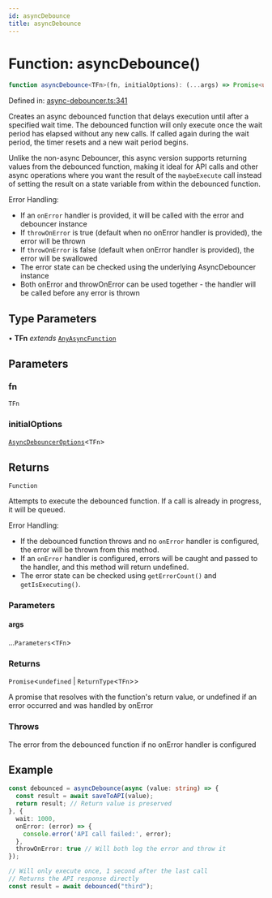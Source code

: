 ```yaml
---
id: asyncDebounce
title: asyncDebounce
---
```


<!-- DO NOT EDIT: this page is autogenerated from the type comments -->

# Function: asyncDebounce()

```ts
function asyncDebounce<TFn>(fn, initialOptions): (...args) => Promise<undefined | ReturnType<TFn>>
```

Defined in: [async-debouncer.ts:341](https://github.com/TanStack/pacer/blob/main/packages/pacer/src/async-debouncer.ts#L341)

Creates an async debounced function that delays execution until after a specified wait time.
The debounced function will only execute once the wait period has elapsed without any new calls.
If called again during the wait period, the timer resets and a new wait period begins.

Unlike the non-async Debouncer, this async version supports returning values from the debounced function,
making it ideal for API calls and other async operations where you want the result of the `maybeExecute` call
instead of setting the result on a state variable from within the debounced function.

Error Handling:
- If an `onError` handler is provided, it will be called with the error and debouncer instance
- If `throwOnError` is true (default when no onError handler is provided), the error will be thrown
- If `throwOnError` is false (default when onError handler is provided), the error will be swallowed
- The error state can be checked using the underlying AsyncDebouncer instance
- Both onError and throwOnError can be used together - the handler will be called before any error is thrown

## Type Parameters

• **TFn** *extends* [`AnyAsyncFunction`](../type-aliases/anyasyncfunction.md)

## Parameters

### fn

`TFn`

### initialOptions

[`AsyncDebouncerOptions`](../interfaces/asyncdebounceroptions.md)\<`TFn`\>

## Returns

`Function`

Attempts to execute the debounced function.
If a call is already in progress, it will be queued.

Error Handling:
- If the debounced function throws and no `onError` handler is configured,
  the error will be thrown from this method.
- If an `onError` handler is configured, errors will be caught and passed to the handler,
  and this method will return undefined.
- The error state can be checked using `getErrorCount()` and `getIsExecuting()`.

### Parameters

#### args

...`Parameters`\<`TFn`\>

### Returns

`Promise`\<`undefined` \| `ReturnType`\<`TFn`\>\>

A promise that resolves with the function's return value, or undefined if an error occurred and was handled by onError

### Throws

The error from the debounced function if no onError handler is configured

## Example

```ts
const debounced = asyncDebounce(async (value: string) => {
  const result = await saveToAPI(value);
  return result; // Return value is preserved
}, {
  wait: 1000,
  onError: (error) => {
    console.error('API call failed:', error);
  },
  throwOnError: true // Will both log the error and throw it
});

// Will only execute once, 1 second after the last call
// Returns the API response directly
const result = await debounced("third");
```

